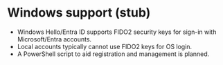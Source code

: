 # Windows support (stub)

- Windows Hello/Entra ID supports FIDO2 security keys for sign-in with Microsoft/Entra accounts.
- Local accounts typically cannot use FIDO2 keys for OS login.
- A PowerShell script to aid registration and management is planned.
